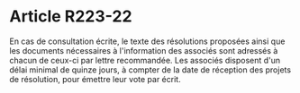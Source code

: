 # Article R223-22

En cas de consultation écrite, le texte des résolutions proposées ainsi que les documents nécessaires à l'information des associés sont adressés à chacun de ceux-ci par lettre recommandée.   Les associés disposent d'un délai minimal de quinze jours, à compter de la date de réception des projets de résolution, pour émettre leur vote par écrit.